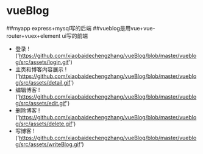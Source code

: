 # vueBlog
##myapp express+mysql写的后端
##vueblog是用vue+vue-router+vuex+element ui写的前端
- 登录
!('https://github.com/xiaobaidechengzhang/vueBlog/blob/master/vueblog/src/assets/login.gif')
- 主页和博客内容展示
!('https://github.com/xiaobaidechengzhang/vueBlog/blob/master/vueblog/src/assets/detail.gif')
- 编辑博客
!('https://github.com/xiaobaidechengzhang/vueBlog/blob/master/vueblog/src/assets/edit.gif')
- 删除博客
!('https://github.com/xiaobaidechengzhang/vueBlog/blob/master/vueblog/src/assets/delete.gif')
- 写博客
!('https://github.com/xiaobaidechengzhang/vueBlog/blob/master/vueblog/src/assets/writeBlog.gif')
